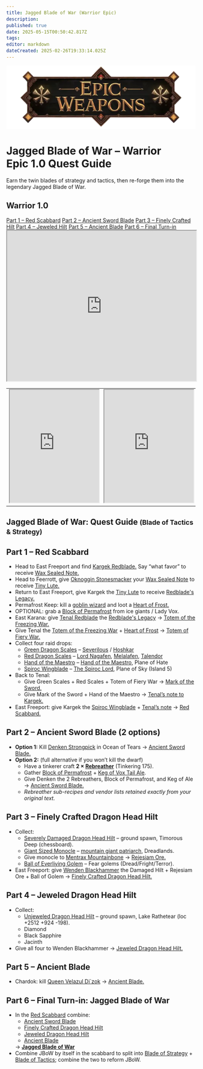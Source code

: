 ```yaml
---
title: Jagged Blade of War (Warrior Epic)
description: 
published: true
date: 2025-05-15T00:50:42.817Z
tags: 
editor: markdown
dateCreated: 2025-02-26T19:33:14.025Z
---
```


<!-- ───────────── Warrior Epic 1.0 – Jagged Blade of War ───────────── -->
<div class="page-container">

  <!-- Header ------------------------------------------------------- -->
  <div class="hero-card">
    <img src="/epicweapons.webp" alt="Epic Warrior Weapons Banner" class="hero-img">
    <h1 class="hero-title">Jagged Blade of War – Warrior Epic&nbsp;1.0 Quest Guide</h1>
    <p class="hero-sub">Earn the twin blades of strategy and tactics, then re-forge them into the legendary Jagged Blade of War.</p>
  </div>

  <!-- Original top-level heading kept intact ----------------------- -->
  <h2 id="top" class="quest-card">Warrior 1.0</h2>

  <!-- Quick-Nav ---------------------------------------------------- -->
  <nav class="toc-nav">
    <a href="#scabbard">Part 1 – Red Scabbard</a>
    <a href="#blade">Part 2 – Ancient Sword Blade</a>
    <a href="#hiltA">Part 3 – Finely Crafted Hilt</a>
    <a href="#hiltB">Part 4 – Jeweled Hilt</a>
    <a href="#ancient">Part 5 – Ancient Blade</a>
    <a href="#final">Part 6 – Final Turn-in</a>
  </nav>

  <!-- Item previews ------------------------------------------------ -->
  <iframe src="https://www.thjdi.cc/item/2010908" width="100%" height="400"></iframe>
  <table style="width:100%">
    <tr>
      <td><iframe src="https://www.thjdi.cc/item/2010909" width="100%" height="300"></iframe></td>
      <td><iframe src="https://www.thjdi.cc/item/2066177" width="100%" height="300"></iframe></td>
    </tr>
  </table>

  <!-- Intro -------------------------------------------------------- -->
  <div class="quest-card" id="intro">
<h2>Jagged Blade of War: Quest Guide <small>(Blade of Tactics &amp; Strategy)</small></h2>
  </div>

  <!-- ────────── Part 1 – Red Scabbard ────────── -->
  <div class="quest-card" id="scabbard">
<h2>Part 1 – Red Scabbard</h2>
<ul>
  <li>Head to East Freeport and find <a href="https://www.thjdi.cc/npc/10117">Kargek Redblade.</a> Say “what favor” to receive <a href="https://www.thjdi.cc/item/20673">Wax Sealed Note.</a></li>
  <li>Head to Feerrott, give <a href="https://www.thjdi.cc/npc/47126">Oknoggin Stonesmacker</a> your <a href="https://www.thjdi.cc/item/20673">Wax Sealed Note</a> to receive <a href="https://www.thjdi.cc/item/20674">Tiny Lute.</a></li>
  <li>Return to East Freeport, give Kargek the <a href="https://www.thjdi.cc/item/20674">Tiny Lute</a> to receive <a href="https://www.thjdi.cc/item/18083">Redblade's Legacy.</a></li>
  <li>Permafrost Keep: kill a <a href="https://www.thjdi.cc/npc/73038">goblin wizard</a> and loot a <a href="https://www.thjdi.cc/item/10549">Heart of Frost.</a></li>
  <li>OPTIONAL: grab a <a href="https://www.thjdi.cc/item/20665">Block of Permafrost</a> from ice giants / Lady Vox.</li>
  <li>East Karana: give <a href="https://www.thjdi.cc/npc/15077">Tenal Redblade</a> the <a href="https://www.thjdi.cc/item/18083">Redblade's Legacy</a> → <a href="https://www.thjdi.cc/item/20680">Totem of the Freezing War.</a></li>
  <li>Give Tenal the <a href="https://www.thjdi.cc/item/20680">Totem of the Freezing War</a> + <a href="https://www.thjdi.cc/item/10549">Heart of Frost</a> → <a href="https://www.thjdi.cc/item/20681">Totem of Fiery War.</a></li>
  <li>Collect four raid drops:
    <ul>
      <li><a href="https://www.thjdi.cc/item/11582">Green Dragon Scales</a> – <a href="https://www.thjdi.cc/npc/94009">Severilous</a> / <a href="https://www.thjdi.cc/npc/108043">Hoshkar</a></li>
      <li><a href="https://www.thjdi.cc/item/11622">Red Dragon Scales</a> – <a href="https://www.thjdi.cc/npc/32040">Lord Nagafen</a>, <a href="https://www.thjdi.cc/npc/120126">Melalafen</a>, <a href="https://www.thjdi.cc/npc/91093">Talendor</a></li>
      <li><a href="https://www.thjdi.cc/item/20676">Hand of the Maestro</a> – <a href="https://www.thjdi.cc/npc/186025">Hand of the Maestro</a>, Plane of Hate</li>
      <li><a href="https://www.thjdi.cc/item/20679">Spiroc Wingblade</a> – <a href="https://www.thjdi.cc/npc/71012">The Spiroc Lord</a>, Plane of Sky (Island 5)</li>
    </ul>
  </li>
  <li>Back to Tenal:
    <ul>
      <li>Give Green Scales + Red Scales + Totem of Fiery War → <a href="https://www.thjdi.cc/item/20683">Mark of the Sword.</a></li>
      <li>Give Mark of the Sword + Hand of the Maestro → <a href="https://www.thjdi.cc/item/20684">Tenal’s note to Kargek.</a></li>
    </ul>
  </li>
  <li>East Freeport: give Kargek the <a href="https://www.thjdi.cc/item/20679">Spiroc Wingblade</a> + <a href="https://www.thjdi.cc/item/20684">Tenal’s note</a> → <a href="https://www.thjdi.cc/item/17859">Red Scabbard.</a></li>
</ul>
  </div>

  <!-- ────────── Part 2 – Ancient Sword Blade ────────── -->
  <div class="quest-card" id="blade">
<h2>Part 2 – Ancient Sword Blade (2 options)</h2>
<ul>
  <li><strong>Option 1:</strong> Kill <a href="https://www.thjdi.cc/npc/409135">Denken Strongpick</a> in Ocean of Tears → <a href="https://www.thjdi.cc/item/20667">Ancient Sword Blade.</a></li>
  <li><strong>Option 2:</strong> (full alternative if you won’t kill the dwarf)
    <ul>
      <li>Have a tinkerer craft <strong>2 × <a href="https://www.thjdi.cc/item/16889">Rebreather</a></strong> (Tinkering 175).</li>
      <li>Gather <a href="https://www.thjdi.cc/item/20665">Block of Permafrost</a> + <a href="https://www.thjdi.cc/item/20664">Keg of Vox Tail Ale</a>.</li>
      <li>Give Denken the 2 Rebreathers, Block of Permafrost, and Keg of Ale → <a href="https://www.thjdi.cc/item/20667">Ancient Sword Blade.</a></li>
      <!-- full reagent list for Rebreather left intact as in original -->
      <li><em>Rebreather sub-recipes and vendor lists retained exactly from your original text.</em></li>
    </ul>
  </li>
</ul>
  </div>

  <!-- ────────── Part 3 – Finely Crafted Hilt ────────── -->
  <div class="quest-card" id="hiltA">
<h2>Part 3 – Finely Crafted Dragon Head Hilt</h2>
<ul>
  <li>Collect:
    <ul>
      <li><a href="https://www.thjdi.cc/item/20669">Severely Damaged Dragon Head Hilt</a> – ground spawn, Timorous Deep (chessboard).</li>
      <li><a href="https://www.thjdi.cc/item/20678">Giant Sized Monocle</a> – <a href="https://www.thjdi.cc/npc/86144">mountain giant patriarch</a>, Dreadlands.</li>
      <li>Give monocle to <a href="https://www.thjdi.cc/npc/92148">Mentrax Mountainbone</a> → <a href="https://www.thjdi.cc/item/20666">Rejesiam Ore.</a></li>
      <li><a href="https://www.thjdi.cc/item/20677">Ball of Everliving Golem</a> – Fear golems (Dread/Fright/Terror).</li>
    </ul>
  </li>
  <li>East Freeport: give <a href="https://www.thjdi.cc/npc/10116">Wenden Blackhammer</a> the Damaged Hilt + Rejesiam Ore + Ball of Golem → <a href="https://www.thjdi.cc/item/20672">Finely Crafted Dragon Head Hilt.</a></li>
</ul>
  </div>

  <!-- ────────── Part 4 – Jeweled Hilt ────────── -->
  <div class="quest-card" id="hiltB">
<h2>Part 4 – Jeweled Dragon Head Hilt</h2>
<ul>
  <li>Collect:
    <ul>
      <li><a href="https://www.thjdi.cc/item/20668">Unjeweled Dragon Head Hilt</a> – ground spawn, Lake Rathetear (loc +2512 +924 -198).</li>
      <li>Diamond</li>
      <li>Black Sapphire</li>
      <li>Jacinth</li>
    </ul>
  </li>
  <li>Give all four to Wenden Blackhammer → <a href="https://www.thjdi.cc/item/20671">Jeweled Dragon Head Hilt.</a></li>
</ul>
  </div>

  <!-- ────────── Part 5 – Ancient Blade ────────── -->
  <div class="quest-card" id="ancient">
<h2>Part 5 – Ancient Blade</h2>
<ul>
  <li>Chardok: kill <a href="https://www.thjdi.cc/npc/103055">Queen Velazul Di`zok</a> → <a href="https://www.thjdi.cc/item/20670">Ancient Blade.</a></li>
</ul>
  </div>

  <!-- ────────── Part 6 – Final Turn-in ────────── -->
  <div class="quest-card final" id="final">
<h2>Part 6 – Final Turn-in: Jagged Blade of War</h2>
<ul>
  <li>In the <a href="https://www.thjdi.cc/item/17859">Red Scabbard</a> combine:
    <ul>
      <li><a href="https://www.thjdi.cc/item/20667">Ancient Sword Blade</a></li>
      <li><a href="https://www.thjdi.cc/item/20672">Finely Crafted Dragon Head Hilt</a></li>
      <li><a href="https://www.thjdi.cc/item/20671">Jeweled Dragon Head Hilt</a></li>
      <li><a href="https://www.thjdi.cc/item/20670">Ancient Blade</a></li>
    </ul>
    → <strong><a href="https://www.thjdi.cc/item/2010908">Jagged Blade of War</a></strong>
  </li>
  <li>Combine JBoW by itself in the scabbard to split into <a href="https://www.thjdi.cc/item/2010910">Blade of Strategy</a> + <a href="https://www.thjdi.cc/item/2066176">Blade of Tactics</a>; combine the two to reform JBoW.</li>
</ul>
  </div>

</div>
